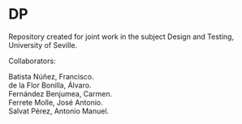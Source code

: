 # DP
Repository created for joint work in the subject Design and Testing, University of Seville.

Collaborators:

Batista Núñez, Francisco.\
de la Flor Bonilla, Álvaro.\
Fernández Benjumea, Carmen.\
Ferrete Molle, José Antonio.\
Salvat Pérez, Antonio Manuel.
